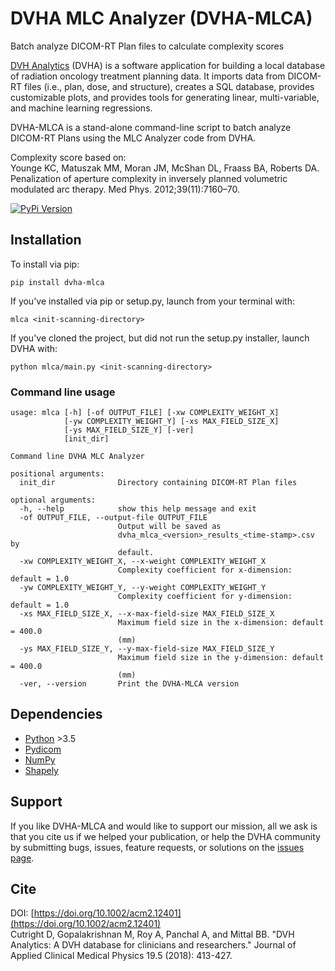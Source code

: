 # DVHA MLC Analyzer (DVHA-MLCA)
Batch analyze DICOM-RT Plan files to calculate complexity scores

[DVH Analytics](https://github.com/cutright/DVH-Analytics) (DVHA) is a software application for building a local 
database of radiation oncology treatment planning data. It imports data from DICOM-RT files (i.e., plan, dose, and 
structure), creates a SQL database, provides customizable plots, and provides tools for generating linear, 
multi-variable, and machine learning regressions.

DVHA-MLCA is a stand-alone command-line script to batch analyze DICOM-RT Plans using the MLC Analyzer code from DVHA.

Complexity score based on:  
Younge KC, Matuszak MM, Moran JM, McShan DL, Fraass BA, Roberts DA. Penalization of aperture
complexity in inversely planned volumetric modulated arc therapy. Med Phys. 2012;39(11):7160–70.

<a href="https://pypi.org/project/dvha-mlca/">
        <img src="https://img.shields.io/pypi/v/dvha-mlca.svg" alt="PyPi Version" /></a>

Installation
---------
To install via pip:
```
pip install dvha-mlca
```
If you've installed via pip or setup.py, launch from your terminal with:
```
mlca <init-scanning-directory>
```
If you've cloned the project, but did not run the setup.py installer, launch DVHA with:
```
python mlca/main.py <init-scanning-directory>
```

### Command line usage
~~~~
usage: mlca [-h] [-of OUTPUT_FILE] [-xw COMPLEXITY_WEIGHT_X]
            [-yw COMPLEXITY_WEIGHT_Y] [-xs MAX_FIELD_SIZE_X]
            [-ys MAX_FIELD_SIZE_Y] [-ver]
            [init_dir]

Command line DVHA MLC Analyzer

positional arguments:
  init_dir              Directory containing DICOM-RT Plan files

optional arguments:
  -h, --help            show this help message and exit
  -of OUTPUT_FILE, --output-file OUTPUT_FILE
                        Output will be saved as
                        dvha_mlca_<version>_results_<time-stamp>.csv by
                        default.
  -xw COMPLEXITY_WEIGHT_X, --x-weight COMPLEXITY_WEIGHT_X
                        Complexity coefficient for x-dimension: default = 1.0
  -yw COMPLEXITY_WEIGHT_Y, --y-weight COMPLEXITY_WEIGHT_Y
                        Complexity coefficient for y-dimension: default = 1.0
  -xs MAX_FIELD_SIZE_X, --x-max-field-size MAX_FIELD_SIZE_X
                        Maximum field size in the x-dimension: default = 400.0
                        (mm)
  -ys MAX_FIELD_SIZE_Y, --y-max-field-size MAX_FIELD_SIZE_Y
                        Maximum field size in the y-dimension: default = 400.0
                        (mm)
  -ver, --version       Print the DVHA-MLCA version

~~~~

Dependencies
---------
* [Python](https://www.python.org) >3.5
* [Pydicom](https://github.com/darcymason/pydicom)
* [NumPy](http://numpy.org)
* [Shapely](https://github.com/Toblerity/Shapely)

Support
---------  
If you like DVHA-MLCA and would like to support our mission, all we ask is that you cite us if we helped your 
publication, or help the DVHA community by submitting bugs, issues, feature requests, or solutions on the 
[issues page](https://github.com/cutright/DVHA-MLCA/issues).

Cite
---------  
DOI: [https://doi.org/10.1002/acm2.12401](https://doi.org/10.1002/acm2.12401)  
Cutright D, Gopalakrishnan M, Roy A, Panchal A, and Mittal BB. "DVH Analytics: A DVH database for clinicians and 
researchers." Journal of Applied Clinical Medical Physics 19.5 (2018): 413-427.